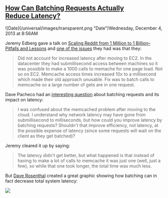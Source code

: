 ## [How Can Batching Requests Actually Reduce Latency?](/blog/2013/12/4/how-can-batching-requests-actually-reduce-latency.html)

<div class="journal-entry-tag journal-entry-tag-post-title"><span class="posted-on">![Date](/universal/images/transparent.png "Date")Wednesday, December 4, 2013 at 8:56AM</span></div>

<div class="body">

Jeremy Edberg gave a talk on [Scaling Reddit from 1 Million to 1 Billion–Pitfalls and Lessons]( http://www.infoq.com/presentations/scaling-reddit) and [one of the issues](http://highscalability.com/blog/2013/8/26/reddit-lessons-learned-from-mistakes-made-scaling-to-1-billi.html) they had was that they:

> Did not account for increased latency after moving to EC2\. In the datacenter they had submillisecond access between machines so it was possible to make a 1000 calls to memache for one page load. Not so on EC2\. Memcache access times increased 10x to a millisecond which made their old approach unusable. Fix was to batch calls to memcache so a large number of gets are in one request.

Dave Pacheco had an [interesting question](https://news.ycombinator.com/item?id=6224990) about batching requests and its impact on latency:

> <span>I was confused about the memcached problem after moving to the cloud. </span>I understand why network latency may have gone from submillisecond to milliseconds, but how could you improve latency by batching requests? Shouldn't that improve efficiency, not latency, at the possible expense of latency (since some requests will wait on the client as they get batched)? 

Jeremy cleared it up by saying:

> The latency didn't get better, but what happened is that instead of having to make a lot of calls to memcache it was just one (well, just a few), so while that one took longer, the total time was much less.

But [Dave Rosenthal](https://news.ycombinator.com/item?id=6225221) created a great graphic showing how batching can in fact decrease total system latency:

<span class="full-image-block ssNonEditable"><span>![](http://farm3.staticflickr.com/2861/10953478314_e14d289f4e.jpg?__SQUARESPACE_CACHEVERSION=1384908201915)</span></span>

</div>